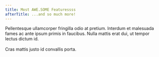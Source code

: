 ```yaml
---
title: Most AWE.SOME Featuressss
afterTitle: ...and so much more!
---
```


Pellentesque ullamcorper fringilla odio at pretium. Interdum et malesuada fames ac ante ipsum primis in faucibus. Nulla mattis erat dui, ut tempor lectus dictum id.
<br><br>
Cras mattis justo id convallis porta.